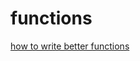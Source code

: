 # functions 

[how to write better functions ](https://github.com/jeffknupp/blog/blob/master/content/2018-10-11-write-better-python-functions.md)